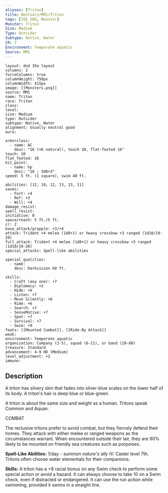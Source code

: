 ```yaml
---
aliases: [Triton]
title: Bestiary/MM1/Triton
tags: [35E_SRD, Monster]
Monster: Triton
Size: Medium
Type: Outsider
Subtype: Native, Water
CR: 2
Environnent: Temperate aquatic
Source: MM1
---
```


```statblock
layout: dnd 35e layout
columns: 2
forceColumns: true
columnHeight: 750px
columnWidth: 415px
image: [[Monsters.png]]
source: MM1
name: Triton
race: Triton
class: 
level: 
size: Medium
type: Outsider
subtype: Native, Water
alignment: Usually neutral good
aura: 

armorclass:
  - name: AC
    desc: "16 (+6 natural), touch 10, flat-footed 16"
touch: 10
flat_footed: 16
hit_point:
  - name: hp
    desc: "16 ; 3d8+3"
speed: 5 ft. (1 square), swim 40 ft.

abilities: [12, 10, 12, 13, 13, 11]
saves:
  - Fort: +4
  - Ref: +3
  - Will: +4
damage_resist: 
spell_resist: 
initiative: 0
space/reach: 5 ft./5 ft.
cr: 2
base_attack/grapple: +3/+4
attack: Trident +4 melee (1d8+1) or heavy crossbow +3 ranged (1d10/19-20)
full_attack: Trident +4 melee (1d8+1) or heavy crossbow +3 ranged (1d10/19-20)
special_attacks: Spell-like abilities

special_qualities:
  - name: 
    desc: Darkvision 60 ft.

skills:
  - Craft (any one): +7
  - Diplomacy: +2
  - Hide: +6
  - Listen: +7
  - Move Silently: +6
  - Ride: +6
  - Search: +7
  - SenseMotive: +7
  - Spot: +7
  - Survival: +7
  - Swim: +9
feats: [[Mounted Combat]], [[Ride-By Attack]]
weak: 
environment: Temperate aquatic
organization: Company (2-5), squad (6-11), or band (20-80)
treasure: Standard
advancement: 4-9 HD (Medium)
level_adjustment: +2
immune: 
```

## Description

<p>A triton has silvery skin that fades into silver-blue scales on the lower half of its body. A triton's hair is deep blue or blue-green.</p>
<p>A triton is about the same size and weight as a human. Tritons speak Common and Aquan.</p>
<p>COMBAT</p>
<p>The reclusive tritons prefer to avoid combat, but they fiercely defend their homes. They attack with either melee or ranged weapons as the circumstances warrant. When encountered outside their lair, they are 90% likely to be mounted on friendly sea creatures such as porpoises.</p>
<p>
            <b>Spell-Like Abilities:</b> 1/day - <i>summon nature's ally IV.</i> Caster level 7th. Tritons often choose water elementals for their companions.</p>
<p>
            <b>Skills:</b> A triton has a +8 racial bonus on any Swim check to perform some special action or avoid a hazard. It can always choose to take 10 on a Swim check, even if distracted or endangered. It can use the run action while swimming, provided it swims in a straight line.</p>